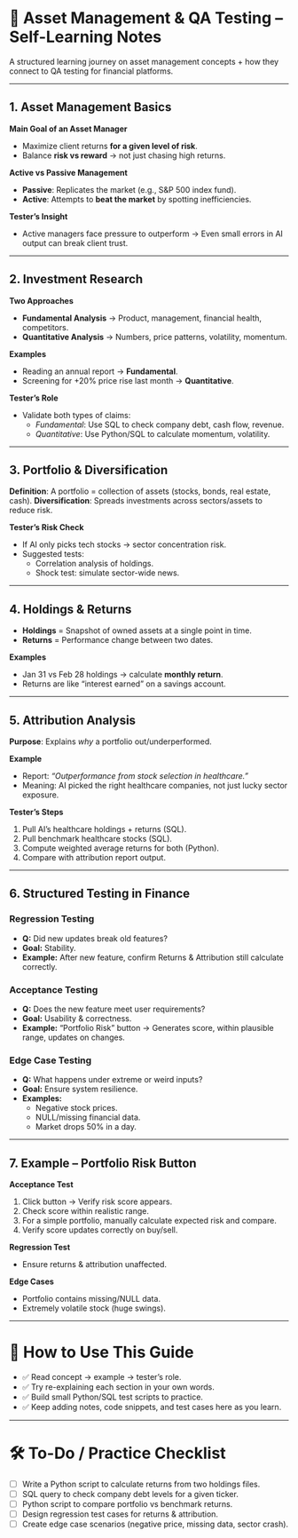 # 📘 Asset Management & QA Testing – Self-Learning Notes

A structured learning journey on asset management concepts + how they connect to QA testing for financial platforms.

---

## 1. Asset Management Basics

**Main Goal of an Asset Manager**
- Maximize client returns **for a given level of risk**.
- Balance **risk vs reward** → not just chasing high returns.

**Active vs Passive Management**
- **Passive**: Replicates the market (e.g., S&P 500 index fund).
- **Active**: Attempts to **beat the market** by spotting inefficiencies.

**Tester’s Insight**
- Active managers face pressure to outperform → Even small errors in AI output can break client trust.

---

## 2. Investment Research

**Two Approaches**
- **Fundamental Analysis** → Product, management, financial health, competitors.
- **Quantitative Analysis** → Numbers, price patterns, volatility, momentum.

**Examples**
- Reading an annual report → **Fundamental**.
- Screening for +20% price rise last month → **Quantitative**.

**Tester’s Role**
- Validate both types of claims:
  - *Fundamental*: Use SQL to check company debt, cash flow, revenue.
  - *Quantitative*: Use Python/SQL to calculate momentum, volatility.

---

## 3. Portfolio & Diversification

**Definition**: A portfolio = collection of assets (stocks, bonds, real estate, cash).
**Diversification**: Spreads investments across sectors/assets to reduce risk.

**Tester’s Risk Check**
- If AI only picks tech stocks → sector concentration risk.
- Suggested tests:
  - Correlation analysis of holdings.
  - Shock test: simulate sector-wide news.

---

## 4. Holdings & Returns

- **Holdings** = Snapshot of owned assets at a single point in time.
- **Returns** = Performance change between two dates.

**Examples**
- Jan 31 vs Feb 28 holdings → calculate **monthly return**.
- Returns are like “interest earned” on a savings account.

---

## 5. Attribution Analysis

**Purpose**: Explains *why* a portfolio out/underperformed.

**Example**
- Report: *“Outperformance from stock selection in healthcare.”*
- Meaning: AI picked the right healthcare companies, not just lucky sector exposure.

**Tester’s Steps**
1. Pull AI’s healthcare holdings + returns (SQL).
2. Pull benchmark healthcare stocks (SQL).
3. Compute weighted average returns for both (Python).
4. Compare with attribution report output.

---

## 6. Structured Testing in Finance

### Regression Testing
- **Q:** Did new updates break old features?
- **Goal:** Stability.
- **Example:** After new feature, confirm Returns & Attribution still calculate correctly.

### Acceptance Testing
- **Q:** Does the new feature meet user requirements?
- **Goal:** Usability & correctness.
- **Example:** “Portfolio Risk” button → Generates score, within plausible range, updates on changes.

### Edge Case Testing
- **Q:** What happens under extreme or weird inputs?
- **Goal:** Ensure system resilience.
- **Examples:**
  - Negative stock prices.
  - NULL/missing financial data.
  - Market drops 50% in a day.

---

## 7. Example – Portfolio Risk Button

**Acceptance Test**
1. Click button → Verify risk score appears.
2. Check score within realistic range.
3. For a simple portfolio, manually calculate expected risk and compare.
4. Verify score updates correctly on buy/sell.

**Regression Test**
- Ensure returns & attribution unaffected.

**Edge Cases**
- Portfolio contains missing/NULL data.
- Extremely volatile stock (huge swings).

---

# 📑 How to Use This Guide

- ✅ Read concept → example → tester’s role.
- ✅ Try re-explaining each section in your own words.
- ✅ Build small Python/SQL test scripts to practice.
- ✅ Keep adding notes, code snippets, and test cases here as you learn.

---

# 🛠️ To-Do / Practice Checklist

- [ ] Write a Python script to calculate returns from two holdings files.
- [ ] SQL query to check company debt levels for a given ticker.
- [ ] Python script to compare portfolio vs benchmark returns.
- [ ] Design regression test cases for returns & attribution.
- [ ] Create edge case scenarios (negative price, missing data, sector crash).
